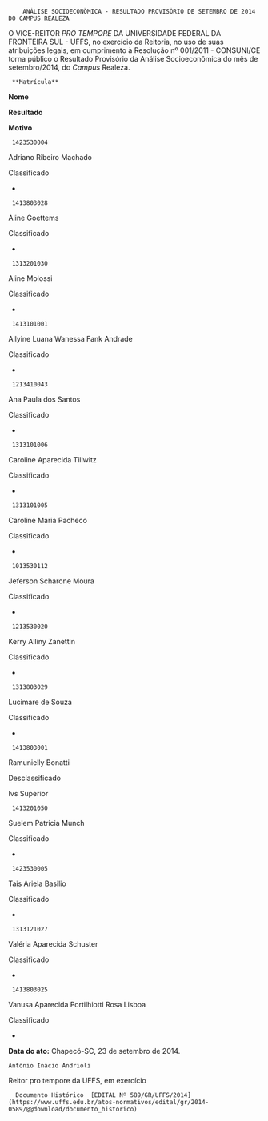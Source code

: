         ANÁLISE SOCIOECONÔMICA - RESULTADO PROVISÓRIO DE SETEMBRO DE 2014 DO CAMPUS REALEZA  

O VICE-REITOR *PRO TEMPORE* DA UNIVERSIDADE FEDERAL DA FRONTEIRA SUL - UFFS, no exercício da Reitoria, no uso de suas atribuições legais, em cumprimento à Resolução nº 001/2011 - CONSUNI/CE torna público o Resultado Provisório da Análise Socioeconômica do mês de setembro/2014, do *Campus* Realeza.

     **Matrícula** 

   **Nome**

   **Resultado**

   **Motivo**

     1423530004

   Adriano Ribeiro Machado

   Classificado

   -

     1413803028

   Aline Goettems

   Classificado

   -

     1313201030

   Aline Molossi

   Classificado

   -

     1413101001

   Allyine Luana Wanessa Fank Andrade

   Classificado

   -

     1213410043

   Ana Paula dos Santos

   Classificado

   -

     1313101006

   Caroline Aparecida Tillwitz

   Classificado

   -

     1313101005

   Caroline Maria Pacheco

   Classificado

   -

     1013530112

   Jeferson Scharone Moura

   Classificado

   -

     1213530020

   Kerry Alliny Zanettin

   Classificado

   -

     1313803029

   Lucimare de Souza

   Classificado

   -

     1413803001

   Ramunielly Bonatti

   Desclassificado

   Ivs Superior

     1413201050

   Suelem Patricia Munch

   Classificado

   -

     1423530005

   Tais Ariela Basilio

   Classificado

   -

     1313121027

   Valéria Aparecida Schuster

   Classificado

   -

     1413803025

   Vanusa Aparecida Portilhiotti Rosa Lisboa

   Classificado

   -

      

   **Data do ato:** Chapecó-SC, 23 de setembro de 2014.   
 

    Antônio Inácio Andrioli   
 Reitor pro tempore da UFFS, em exercício 

      Documento Histórico  [EDITAL Nº 589/GR/UFFS/2014](https://www.uffs.edu.br/atos-normativos/edital/gr/2014-0589/@@download/documento_historico)     
      